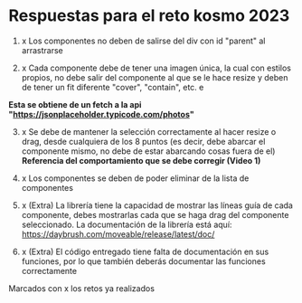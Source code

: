 # Respuestas para el reto kosmo 2023   

1. x Los componentes no deben de salirse del div con id "parent" al arrastrarse

2. x Cada componente debe de tener una imagen única, la cual con estilos propios, no debe salir del componente al que se le hace resize y deben de tener un fit diferente "cover", "contain", etc. e
  
  **Esta se obtiene de un fetch a la api "https://jsonplaceholder.typicode.com/photos"**

3. x Se debe de mantener la selección correctamente al hacer resize o drag, desde cualquiera de los 8 puntos (es decir, debe abarcar el componente mismo, no debe de estar abarcando cosas fuera de el) **Referencia del comportamiento que se debe corregir (Video 1)**

4. x Los componentes se deben de poder eliminar de la lista de componentes

5. x (Extra) La librería tiene la capacidad de mostrar las líneas guía de cada componente, debes mostrarlas cada que se haga drag del componente seleccionado. La documentación de la librería está aquí: https://daybrush.com/moveable/release/latest/doc/

5. x (Extra) El código entregado tiene falta de documentación en sus funciones, por lo que también deberás documentar las funciones correctamente

Marcados con x los retos ya realizados